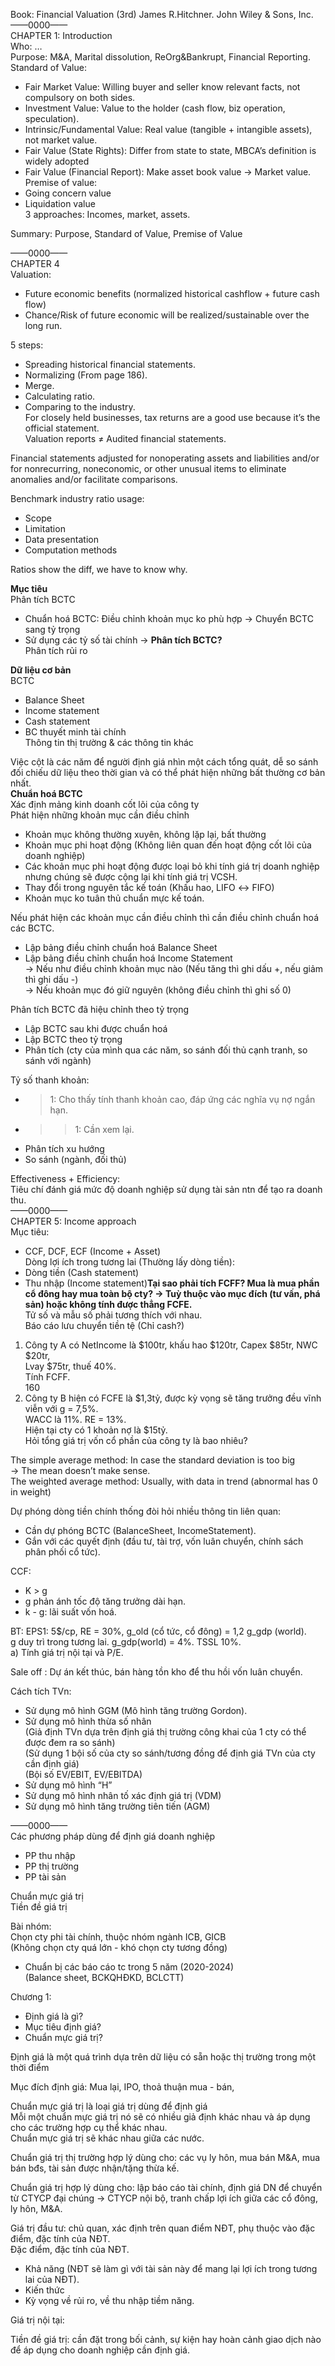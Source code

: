 Book: Financial Valuation (3rd) James R.Hitchner. John Wiley & Sons, Inc.  
——0000——  
CHAPTER 1: Introduction  
Who: …  
Purpose: M&A, Marital dissolution, ReOrg&Bankrupt, Financial Reporting.  
Standard of Value:  
+ Fair Market Value: Willing buyer and seller know relevant facts, not compulsory on both sides.  
+ Investment Value: Value to the holder (cash flow, biz operation, speculation).  
+ Intrinsic/Fundamental Value: Real value (tangible + intangible assets), not market value.  
+ Fair Value (State Rights): Differ from state to state, MBCA’s definition is widely adopted  
+ Fair Value (Financial Report): Make asset book value → Market value.  
Premise of value:  
+ Going concern value  
+ Liquidation value  
3 approaches: Incomes, market, assets.  
  
Summary: Purpose, Standard of Value, Premise of Value  
  
  
——0000——  
CHAPTER 4  
Valuation:  
+ Future economic benefits (normalized historical cashflow + future cash flow)  
+ Chance/Risk of future economic will be realized/sustainable over the long run.  
  
5 steps:  
+ Spreading historical financial statements.  
+ Normalizing (From page 186).  
+ Merge.  
+ Calculating ratio.  
+ Comparing to the industry.  
For closely held businesses, tax returns are a good use because it’s the official statement.  
Valuation reports ≠ Audited financial statements.  
  
Financial statements adjusted for nonoperating assets and liabilities and/or for nonrecurring, noneconomic, or other unusual items to eliminate anomalies and/or facilitate comparisons.  
  
Benchmark industry ratio usage:  
+ Scope  
+ Limitation  
+ Data presentation  
+ Computation methods  
  
Ratios show the diff, we have to know why.  
  
  
**Mục tiêu**  
Phân tích BCTC  
+ Chuẩn hoá BCTC: Điều chỉnh khoản mục ko phù hợp → Chuyển BCTC sang tỷ trọng  
+ Sử dụng các tỷ số tài chính → **Phân tích BCTC?**  
Phân tích rủi ro  
  
**Dữ liệu cơ bản**  
BCTC  
+ Balance Sheet  
+ Income statement  
+ Cash statement  
+ BC thuyết minh tài chính  
Thông tin thị trường & các thông tin khác  
  
Việc cột là các năm để người định giá nhìn một cách tổng quát, dễ so sánh đối chiếu dữ liệu theo thời gian và có thể phát hiện những bất thường cơ bản nhất.  
**Chuẩn hoá BCTC**  
Xác định mảng kinh doanh cốt lõi của công ty  
Phát hiện những khoản mục cần điều chỉnh  
+ Khoản mục không thường xuyên, không lặp lại, bất thường  
+ Khoản mục phi hoạt động (Không liên quan đến hoạt động cốt lõi của doanh nghiệp)  
+ Các khoản mục phi hoạt động được loại bỏ khi tính giá trị doanh nghiệp nhưng chúng sẽ được cộng lại khi tính giá trị VCSH.  
+ Thay đổi trong nguyên tắc kế toán (Khấu hao, LIFO ↔ FIFO)  
+ Khoản mục ko tuân thủ chuẩn mực kế toán.  
  
Nếu phát hiện các khoản mục cần điều chỉnh thì cần điều chỉnh chuẩn hoá các BCTC.  
- Lập bảng điều chỉnh chuẩn hoá Balance Sheet  
- Lập bảng điều chỉnh chuẩn hoá Income Statement  
→ Nếu như điều chỉnh khoản mục nào (Nếu tăng thì ghi dấu +, nếu giảm thì ghi dấu -)  
→ Nếu khoản mục đó giữ nguyên (không điều chỉnh thì ghi số 0)  
  
Phân tích BCTC đã hiệu chỉnh theo tỷ trọng  
- Lập BCTC sau khi được chuẩn hoá  
- Lập BCTC theo tỷ trọng  
- Phân tích (cty của mình qua các năm, so sánh đối thủ cạnh tranh, so sánh với ngành)  
  
Tỷ số thanh khoản:  
+ >1: Cho thấy tính thanh khoản cao, đáp ứng các nghĩa vụ nợ ngắn hạn.  
+ >>1: Cần xem lại.  
+ Phân tích xu hướng  
+ So sánh (ngành, đối thủ)  
  
Effectiveness + Efficiency:  
Tiêu chí đánh giá mức độ doanh nghiệp sử dụng tài sản ntn để tạo ra doanh thu.  
——0000——  
CHAPTER 5: Income approach  
Mục tiêu:  
+ CCF, DCF, ECF (Income + Asset)  
Dòng lợi ích trong tương lai (Thường lấy dòng tiền):  
+ Dòng tiền (Cash statement)  
+ Thu nhập (Income statement)**Tại sao phải tích FCFF? Mua là mua phần cổ đông hay mua toàn bộ cty? → Tuỳ thuộc vào mục đích (tư vấn, phá sản) hoặc không tính được thẳng FCFE.**  
Tử số và mẫu số phải tương thích với nhau.  
Báo cáo lưu chuyển tiền tệ (Chỉ cash?)  
  
1. Công ty A có NetIncome là $100tr, khấu hao $120tr, Capex $85tr, NWC $20tr,  
Lvay $75tr, thuế 40%.  
Tính FCFF.  
160  
2. Công ty B hiện có FCFE là $1,3tỷ, được kỳ vọng sẽ tăng trưởng đều vĩnh viễn với g = 7,5%.  
WACC là 11%. RE = 13%.  
Hiện tại cty có 1 khoản nợ là $15tỷ.  
Hỏi tổng giá trị vốn cổ phần của công ty là bao nhiêu?  
  
The simple average method: In case the standard deviation is too big  
→ The mean doesn’t make sense.  
The weighted average method: Usually, with data in trend (abnormal has 0 in weight)  
  
Dự phóng dòng tiền chính thống đòi hỏi nhiều thông tin liên quan:  
- Cần dự phóng BCTC (BalanceSheet, IncomeStatement).  
- Gắn với các quyết định (đầu tư, tài trợ, vốn luân chuyển, chính sách phân phối cổ tức).  
  
CCF:  
+ K > g  
+ g phản ánh tốc độ tăng trưởng dài hạn.  
+ k - g: lãi suất vốn hoá.  
  
BT: EPS1: 5$/cp, RE = 30%, g_old (cổ tức, cổ đông) = 1,2 g_gdp (world).  
g duy trì trong tương lai. g_gdp(world) = 4%. TSSL 10%.  
a) Tính giá trị nội tại và P/E.  
  
Sale off : Dự án kết thúc, bán hàng tồn kho để thu hồi vốn luân chuyển.  
  
Cách tích TVn:  
+ Sử dụng mô hình GGM (Mô hình tăng trường Gordon).  
+ Sử dụng mô hình thừa số nhân  
(Giả định TVn dựa trên định giá thị trường công khai của 1 cty có thể được đem ra so sánh)  
(Sử dụng 1 bội số của cty so sánh/tương đồng để định giá TVn của cty cần định giá)  
(Bội số EV/EBIT, EV/EBITDA)  
+ Sử dụng mô hình “H”  
+ Sử dụng mô hình nhân tố xác định giá trị (VDM)  
+ Sử dụng mô hình tăng trường tiên tiến (AGM)  
  
  
  
  
  
  
  
  
——0000——  
Các phương pháp dùng để định giá doanh nghiệp  
- PP thu nhập  
- PP thị trường  
- PP tài sản  
  
Chuẩn mực giá trị  
Tiền đề giá trị  
  
Bài nhóm:  
Chọn cty phi tài chính, thuộc nhóm ngành ICB, GICB  
(Không chọn cty quá lớn - khó chọn cty tương đồng)  
- Chuẩn bị các báo cáo tc trong 5 năm (2020-2024)  
(Balance sheet, BCKQHĐKD, BCLCTT)  
  
  
Chương 1:  
- Định giá là gì?  
- Mục tiêu định giá?  
- Chuẩn mực giá trị?  
  
Định giá là một quá trình dựa trên dữ liệu có sẵn hoặc thị trường trong một thời điểm  
  
Mục đích định giá: Mua lại, IPO, thoả thuận mua - bán,  
  
  
Chuẩn mực giá trị là loại giá trị dùng để định giá  
Mỗi một chuẩn mực giá trị nó sẽ có nhiều giả định khác nhau và áp dụng cho các trường hợp cụ thể khác nhau.  
Chuẩn mực giá trị sẽ khác nhau giữa các nước.  
  
Chuẩn giá trị thị trường hợp lý dùng cho: các vụ ly hôn, mua bán M&A, mua bán bđs, tài sản được nhận/tặng thừa kế.  
  
Chuẩn giá trị hợp lý dùng cho: lập báo cáo tài chính, định giá DN để chuyển từ CTYCP đại chúng → CTYCP nội bộ, tranh chấp lợi ích giữa các cổ đông, ly hôn, M&A.  
  
Giá trị đầu tư: chủ quan, xác định trên quan điểm NĐT, phụ thuộc vào đặc điểm, đặc tính của NĐT.  
Đặc điểm, đặc tính của NĐT.  
+ Khả năng (NĐT sẽ làm gì với tài sản này để mang lại lợi ích trong tương lai của NĐT).  
+ Kiến thức  
+ Kỳ vọng về rủi ro, về thu nhập tiềm năng.  
  
Giá trị nội tại:  
  
Tiền đề giá trị: cần đặt trong bối cảnh, sự kiện hay hoàn cảnh giao dịch nào để áp dụng cho doanh nghiệp cần định giá.